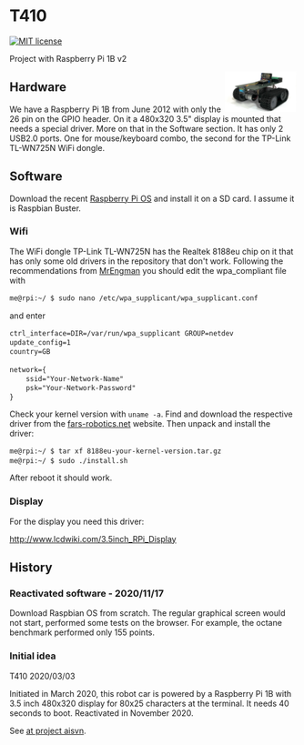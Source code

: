 # T410

[![MIT license](https://img.shields.io/github/license/kreier/T410?color=brightgreen)](https://kreier.mit-license.org/)

Project with Raspberry Pi 1B v2

<img src="https://raw.githubusercontent.com/kreier/T400/master/pic/T400lite.jpg" width='25%' align='right'>

## Hardware

We have a Raspberry Pi 1B from June 2012 with only the 26 pin on the GPIO header. On it a 480x320 3.5" display is mounted that needs a special driver. More on that in the Software section. It has only 2 USB2.0 ports. One for mouse/keyboard combo, the second for the TP-Link TL-WN725N WiFi dongle.

## Software

Download the recent [Raspberry Pi OS](https://www.raspberrypi.org/software/) and install it on a SD card. I assume it is Raspbian Buster.

### Wifi

The WiFi dongle TP-Link TL-WN725N has the Realtek 8188eu chip on it that has only some old drivers in the repository that don't work. Following the recommendations from [MrEngman](http://downloads.fars-robotics.net/) you should edit the wpa_compliant file with

``` sh
me@rpi:~/ $ sudo nano /etc/wpa_supplicant/wpa_supplicant.conf
```
and enter
```
ctrl_interface=DIR=/var/run/wpa_supplicant GROUP=netdev
update_config=1
country=GB

network={
    ssid="Your-Network-Name"
    psk="Your-Network-Password"
}
```

Check your kernel version with ```uname -a```. Find and download the respective driver from the [fars-robotics.net](http://downloads.fars-robotics.net/wifi-drivers/8188eu-drivers/) website. Then unpack and install the driver:
``` sh
me@rpi:~/ $ tar xf 8188eu-your-kernel-version.tar.gz
me@rpi:~/ $ sudo ./install.sh
```
After reboot it should work.

### Display

For the display you need this driver:

http://www.lcdwiki.com/3.5inch_RPi_Display

## History

### Reactivated software - 2020/11/17

Download Raspbian OS from scratch. The regular graphical screen would not start, performed some tests on the browser. For example, the octane benchmark performed only 155 points.

### Initial idea

T410
2020/03/03

Initiated in March 2020, this robot car is powered by a Raspberry Pi 1B with 3.5 inch 480x320 display for 80x25 characters at the terminal. It needs 40 seconds to boot. Reactivated in November 2020.

See [at project aisvn](../aisvn).

